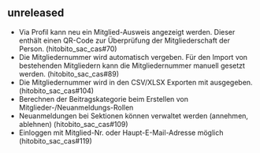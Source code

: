 ## unreleased

* Via Profil kann neu ein Mitglied-Ausweis angezeigt werden. Dieser enthält einen QR-Code zur Überprüfung der Mitgliederschaft der Person. (hitobito_sac_cas#70)
* Die Mitgliedernummer wird automatisch vergeben. Für den Import von bestehenden Mitgliedern kann die Mitgliedernummer manuell gesetzt werden. (hitobito_sac_cas#89)
* Die Mitgliedernummer wird in den CSV/XLSX Exporten mit ausgegeben. (hitobito_sac_cas#104)
* Berechnen der Beitragskategorie beim Erstellen von Mitglieder-/Neuanmeldungs-Rollen
* Neuanmeldungen bei Sektionen können verwaltet werden (annehmen, ablehnen) (hitobito_sac_cas#109)
* Einloggen mit Mitglied-Nr. oder Haupt-E-Mail-Adresse möglich (hitobito_sac_cas#119)
